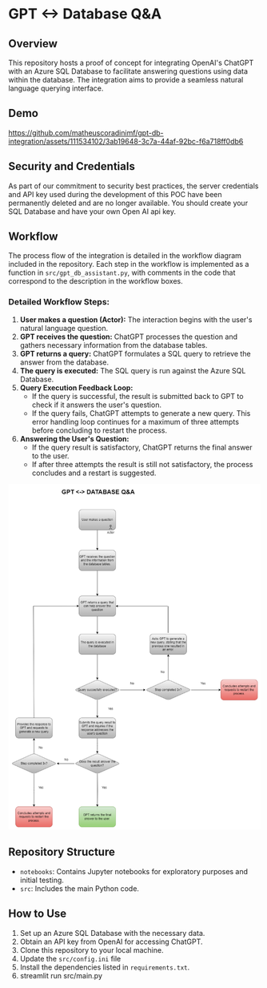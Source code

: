 # GPT <-> Database Q&A

## Overview
This repository hosts a proof of concept for integrating OpenAI's ChatGPT with an Azure SQL Database to facilitate answering questions using data within the database. The integration aims to provide a seamless natural language querying interface.

## Demo
https://github.com/matheuscoradinimf/gpt-db-integration/assets/111534102/3ab19648-3c7a-44af-92bc-f6a718ff0db6



## Security and Credentials
As part of our commitment to security best practices, the server credentials and API key used during the development of this POC have been permanently deleted and are no longer available. You should create your SQL Database and have your own Open AI api key.

## Workflow
The process flow of the integration is detailed in the workflow diagram included in the repository. Each step in the workflow is implemented as a function in `src/gpt_db_assistant.py`, with comments in the code that correspond to the description in the workflow boxes.

### Detailed Workflow Steps:
1. **User makes a question (Actor):** The interaction begins with the user's natural language question.
2. **GPT receives the question:** ChatGPT processes the question and gathers necessary information from the database tables.
3. **GPT returns a query:** ChatGPT formulates a SQL query to retrieve the answer from the database.
4. **The query is executed:** The SQL query is run against the Azure SQL Database.
5. **Query Execution Feedback Loop:**
   - If the query is successful, the result is submitted back to GPT to check if it answers the user's question.
   - If the query fails, ChatGPT attempts to generate a new query. This error handling loop continues for a maximum of three attempts before concluding to restart the process.
6. **Answering the User's Question:**
   - If the query result is satisfactory, ChatGPT returns the final answer to the user.
   - If after three attempts the result is still not satisfactory, the process concludes and a restart is suggested.

![plot](./images/workflow2.png)

## Repository Structure
- `notebooks`: Contains Jupyter notebooks for exploratory purposes and initial testing.
- `src`: Includes the main Python code.

## How to Use
1. Set up an Azure SQL Database with the necessary data.
2. Obtain an API key from OpenAI for accessing ChatGPT.
3. Clone this repository to your local machine.
4. Update the `src/config.ini` file
5. Install the dependencies listed in `requirements.txt`.
6. streamlit run src/main.py

